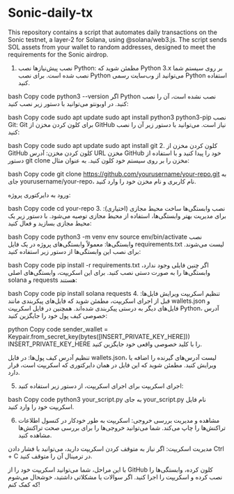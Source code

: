 # Sonic-daily-tx
This repository contains a script that automates daily transactions on the Sonic testnet, a layer-2 for Solana, using @solana/web3.js. The script sends SOL assets from your wallet to random addresses, designed to meet the requirements for the Sonic airdrop.

1. نصب پیش‌نیازها
نصب Python:
مطمئن شوید که Python 3.x بر روی سیستم شما نصب شده است. برای نصب Python می‌توانید از وب‌سایت رسمی Python استفاده کنید.

bash
Copy code
python3 --version
اگر Python نصب نشده است، آن را نصب کنید. در اوبونتو می‌توانید با دستور زیر نصب کنید:

bash
Copy code
sudo apt update
sudo apt install python3 python3-pip
نصب Git:
Git برای کلون کردن مخزن از GitHub نیاز است. می‌توانید با دستور زیر آن را نصب کنید:

bash
Copy code
sudo apt update
sudo apt install git
2. کلون کردن مخزن از GitHub
کلون کردن مخزن:
آدرس URL مخزن GitHub خود را پیدا کنید و با استفاده از دستور git clone مخزن را بر روی سیستم خود کلون کنید. به عنوان مثال:

bash
Copy code
git clone https://github.com/yourusername/your-repo.git
به جای yourusername/your-repo، نام کاربری و نام مخزن خود را وارد کنید.

ورود به دایرکتوری پروژه:

bash
Copy code
cd your-repo
3. نصب وابستگی‌ها
ساخت محیط مجازی (اختیاری):
برای مدیریت بهتر وابستگی‌ها، استفاده از محیط مجازی توصیه می‌شود. با دستور زیر یک محیط مجازی بسازید و فعال کنید:

bash
Copy code
python3 -m venv env
source env/bin/activate
نصب وابستگی‌ها:
معمولاً وابستگی‌های پروژه در یک فایل requirements.txt لیست می‌شوند. برای نصب این وابستگی‌ها از دستور زیر استفاده کنید:

bash
Copy code
pip install -r requirements.txt
اگر چنین فایلی وجود ندارد، وابستگی‌ها را به صورت دستی نصب کنید. برای این اسکریپت، وابستگی‌های اصلی solana و requests هستند:

bash
Copy code
pip install solana requests
4. تنظیم اسکریپت
ویرایش فایل‌ها:
قبل از اجرای اسکریپت، مطمئن شوید که فایل‌های پیکربندی مانند wallets.json و فایل‌های دیگر به درستی پیکربندی شده‌اند. همچنین در فایل اسکریپت Python، آدرس خصوصی کیف پول خود را جایگزین کنید:

python
Copy code
sender_wallet = Keypair.from_secret_key(bytes([INSERT_PRIVATE_KEY_HERE]))
INSERT_PRIVATE_KEY_HERE را با کلید خصوصی واقعی خود جایگزین کنید.

تنظیم آدرس کیف پول‌ها:
در فایل wallets.json، لیست آدرس‌های گیرنده را اضافه یا ویرایش کنید. مطمئن شوید که این فایل در همان دایرکتوری که اسکریپت است، قرار دارد.

5. اجرای اسکریپت
برای اجرای اسکریپت، از دستور زیر استفاده کنید:

bash
Copy code
python3 your_script.py
به جای your_script.py نام فایل اسکریپت خود را وارد کنید.

6. مشاهده و مدیریت
بررسی خروجی:
اسکریپت به طور خودکار در کنسول اطلاعات تراکنش‌ها را چاپ می‌کند. شما می‌توانید خروجی‌ها را برای بررسی صحت تراکنش‌ها مشاهده کنید.

مدیریت اسکریپت:
اگر نیاز به متوقف کردن اسکریپت دارید، می‌توانید با فشار دادن Ctrl + C در ترمینال آن را متوقف کنید.

با این مراحل، شما می‌توانید اسکریپت خود را از GitHub کلون کرده، وابستگی‌ها را نصب کرده و اسکریپت را اجرا کنید. اگر سوالات یا مشکلاتی داشتید، خوشحال می‌شوم که کمک کنم!

